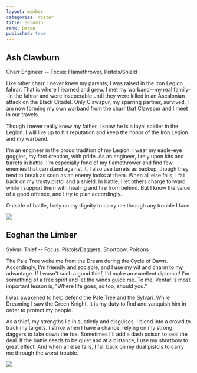 ```yaml
---
layout: member
categories: roster
title: Solumin
rank: Baron
published: true
---
```


## Ash Clawburn
Charr Engineer -- Focus: Flamethrower, Pistols/Shield

Like other charr, I never knew my parents; I was raised in the Iron Legion fahrar. That is where I learned and grew. I met my warband--my real family--in the fahrar and were inseperable until they were killed in an Ascalonian attack on the Black Citadel. Only Clawspur, my sparring partner, survived. I am now forming my own warband from the charr that Clawspur and I meet in our travels.

Though I never really knew my father, I know he is a loyal soldier in the Legion. I will live up to his reputation and keep the honor of the Iron Legion and my warband.

I'm an engineer in the proud tradition of my Legion. I wear my eagle-eye goggles, my first creation, with pride. As an engineer, I rely upon kits and turrets in battle. I'm especially fond of my flamethrower and find few enemies that can stand against it. I also use turrets as backup, though they tend to break as soon as an enemy looks at them. When all else fails, I fall back on my trusty pistol and a shield. In battle, I let others charge forward while I support them with healing and fire from behind. But I know the value of a good offence, and I try to plan accordingly.

Outside of battle, I rely on my dignity to carry me through any trouble I face.

![](http://i.imgur.com/7VMQ0Rr.jpg)

## Eoghan the Limber
Sylvari Thief -- Focus: Pistols/Daggers, Shortbow, Poisons

The Pale Tree woke me from the Dream during the Cycle of Dawn. Accordingly, I'm friendly and sociable, and I use my wit and charm to my advantage. If I wasn't such a good thief, I'd make an excellent diplomat! I'm something of a free spirit and let the winds guide me. To me, Ventari's most important lesson is, "Where life goes, so too, should you."

I was awakened to help defend the Pale Tree and the Sylvari. While Dreaming I saw the Green Knight. It is my duty to find and vanquish him in order to protect my people.

As a thief, my strengths lie in subtletly and disguises. I blend into a crowd to track my targets. I strike when I have a chance, relying on my strong daggers to take down the foe. Sometimes I'll add a dash poison to seal the deal. If the battle needs to be quiet and at a distance, I use my shortbow to great effect. And when all else fails, I fall back on my dual pistols to carry me through the worst trouble.

![](http://i.imgur.com/EUb5ICH.jpg)